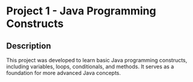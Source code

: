 # Project 1 - Java Programming Constructs

## Description
This project was developed to learn basic Java programming constructs, including variables, loops, conditionals, and methods. It serves as a foundation for more advanced Java concepts.
